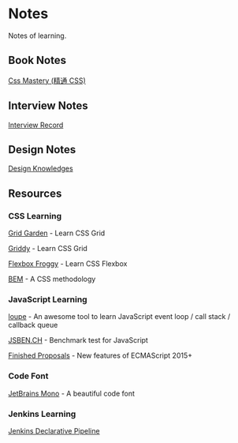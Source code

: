 # Notes

Notes of learning.

## Book Notes

[Css Mastery (精通 CSS)](./css-mastery.md)

## Interview Notes

[Interview Record](./interview.md)

## Design Notes

[Design Knowledges](./design.md)

## Resources

### CSS Learning

[Grid Garden](https://cssgridgarden.com/) - Learn CSS Grid

[Griddy](https://griddy.io/) - Learn CSS Grid

[Flexbox Froggy](https://flexboxfroggy.com) - Learn CSS Flexbox

[BEM](https://en.bem.info/) - A CSS methodology

### JavaScript Learning

[loupe](http://latentflip.com/loupe) - An awesome tool to learn JavaScript event loop / call stack / callback queue

[JSBEN.CH](https://jsben.ch/) - Benchmark test for JavaScript

[Finished Proposals](https://github.com/tc39/proposals/blob/master/finished-proposals.md) - New features of ECMAScript 2015+

### Code Font

[JetBrains Mono](https://www.jetbrains.com/lp/mono/) - A beautiful code font

### Jenkins Learning

[Jenkins Declarative Pipeline](./jenkins-declarative-pipeline.md)

